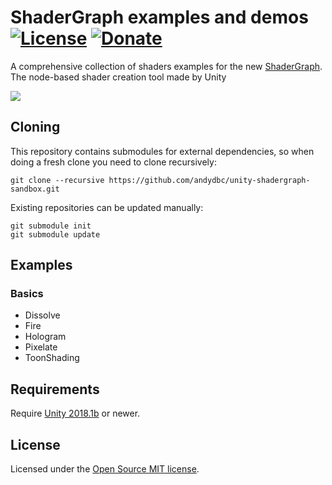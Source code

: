 # ShaderGraph examples and demos [![License](https://img.shields.io/badge/License-MIT-lightgrey.svg?style=flat)](http://mit-license.org) [![Donate](https://img.shields.io/badge/Donate-PayPal-green.svg)](https://www.paypal.me/andyduboc/5usd)

A comprehensive collection of shaders examples for the new [ShaderGraph](https://github.com/Unity-Technologies/ScriptableRenderPipeline/tree/master/com.unity.shadergraph). The node-based shader creation tool made by Unity

<img src=https://user-images.githubusercontent.com/31256170/38787810-56920c14-40fe-11e8-929b-88de8f0b368e.gif>

## Cloning

This repository contains submodules for external dependencies, so when doing a fresh clone you need to clone recursively:

```
git clone --recursive https://github.com/andydbc/unity-shadergraph-sandbox.git
``` 

Existing repositories can be updated manually:

```
git submodule init
git submodule update
```

## Examples

### Basics
* Dissolve
* Fire
* Hologram
* Pixelate
* ToonShading

## Requirements

Require [Unity 2018.1b](https://unity3d.com/fr/unity/beta/2018.1b) or newer.

## License

Licensed under the [Open Source MIT license](http://en.wikipedia.org/wiki/MIT_License).
